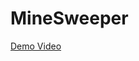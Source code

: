 # MineSweeper

[Demo Video](https://github.com/HarrisonFisher/Minesweeper/raw/main/minesweeper.mp4)
